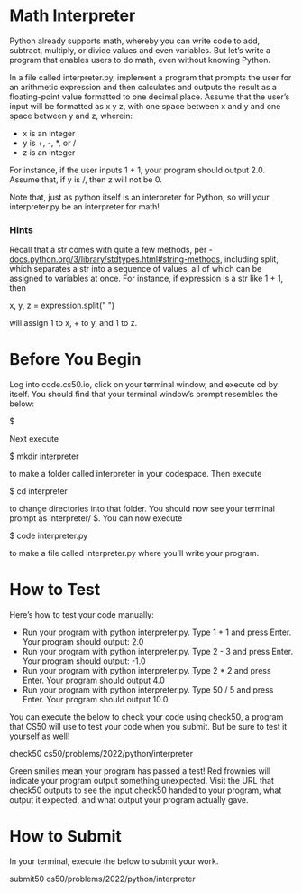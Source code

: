 # Math Interpreter
Python already supports math, whereby you can write code to add, subtract, multiply, or divide values and even variables. But let’s write a program that enables users to do math, even without knowing Python.

In a file called interpreter.py, implement a program that prompts the user for an arithmetic expression and then calculates and outputs the result as a floating-point value formatted to one decimal place. Assume that the user’s input will be formatted as x y z, with one space between x and y and one space between y and z, wherein:

* x is an integer
* y is +, -, *, or /
* z is an integer

For instance, if the user inputs 1 + 1, your program should output 2.0. Assume that, if y is /, then z will not be 0.

Note that, just as python itself is an interpreter for Python, so will your interpreter.py be an interpreter for math!

### Hints
Recall that a str comes with quite a few methods, per - [docs.python.org/3/library/stdtypes.html#string-methods](https://docs.python.org/3/library/stdtypes.html#string-methods), including split, which separates a str into a sequence of values, all of which can be assigned to variables at once. For instance, if expression is a str like 1 + 1, then


x, y, z = expression.split(" ")

will assign 1 to x, + to y, and 1 to z.

# Before You Begin
Log into code.cs50.io, click on your terminal window, and execute cd by itself. You should find that your terminal window’s prompt resembles the below:

$

Next execute

$ mkdir interpreter

to make a folder called interpreter in your codespace.
Then execute

$ cd interpreter

to change directories into that folder. You should now see your terminal prompt as interpreter/ $. You can now execute

$ code interpreter.py

to make a file called interpreter.py where you’ll write your program.

# How to Test
Here’s how to test your code manually:

* Run your program with python interpreter.py. Type 1 + 1 and press Enter. Your program should output:
2.0 
* Run your program with python interpreter.py. Type 2 - 3 and press Enter. Your program should output:
-1.0
* Run your program with python interpreter.py. Type 2 * 2 and press Enter. Your program should output
4.0
* Run your program with python interpreter.py. Type 50 / 5 and press Enter. Your program should output
10.0

You can execute the below to check your code using check50, a program that CS50 will use to test your code when you submit. But be sure to test it yourself as well!

check50 cs50/problems/2022/python/interpreter

Green smilies mean your program has passed a test! Red frownies will indicate your program output something unexpected. Visit the URL that check50 outputs to see the input check50 handed to your program, what output it expected, and what output your program actually gave.

# How to Submit

In your terminal, execute the below to submit your work.

submit50 cs50/problems/2022/python/interpreter
